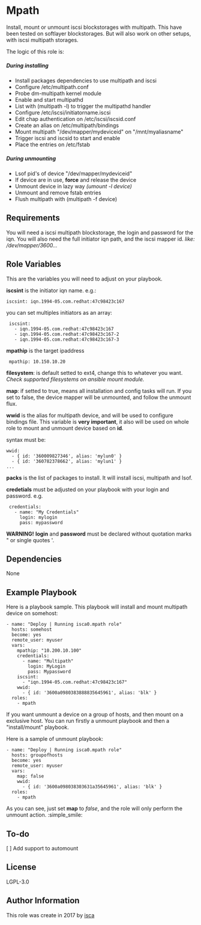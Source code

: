 Mpath
=========

Install, mount or unmount iscsi blockstorages with multipath.
This have been tested on softlayer blockstorages. But will also
work on other setups, with iscsi multipath storages.

The logic of this role is:

  ##### During installing

  * Install packages dependencies to use multipath and iscsi
  * Configure /etc/multipath.conf
  * Probe dm-multipath kernel module
  * Enable and start multipathd
  * List with (multipath -l) to trigger the multipathd handler
  * Configure /etc/iscsi/initiatorname.iscsi
  * Edit chap authentication on /etc/iscsi/iscsid.conf
  * Create an alias on /etc/multipath/bindings
  * Mount multipath "/dev/mapper/mydeviceid" on "/mnt/myaliasname"
  * Trigger iscsi and iscsid to start and enable
  * Place the entries on /etc/fstab

  ##### During unmounting

  * Lsof pid's of device "/dev/mapper/mydeviceid"
  * If device are in use, **force** and release the device
  * Unmount device in lazy way _(umount -l device)_
  * Unmount and remove fstab entries
  * Flush multipath with (multipath -f device)


Requirements
------------

You will need a iscsi multipath blockstorage, the login and password for the iqn. You will also
need the full initiator iqn path, and the iscsi mapper id. _like: /dev/mapper/3600..._

Role Variables
--------------

This are the variables you will need to adjust on your playbook.

 **iscsint** is the initiator iqn name.
 e.g.:

 ```
 iscsint: iqn.1994-05.com.redhat:47c98423c167
 ```

 you can set multiples initiators as an array:

```
 iscsint:
   - iqn.1994-05.com.redhat:47c98423c167
   - iqn.1994-05.com.redhat:47c98423c167-2
   - iqn.1994-05.com.redhat:47c98423c167-3
```

 **mpathip** is the target ipaddress

```
 mpathip: 10.150.10.20
```

 **filesystem**: is default setted to ext4, change this to whatever you want.
 _Check supported filesystems on ansible mount module._

 **map**: if setted to true, means all installation and config tasks will run.
 If you set to false, the device mapper will be unmounted, and follow
 the unmount flux.

 **wwid** is the alias for multipath device, and will be used to configure bindings file.
 This variable is **very important**, it also will be used on whole role to mount and unmount device
 based on **id**.

 syntax must be:
 ```
 wwid:
   - { id: '360009827346', alias: 'mylun0' }
   - { id: '360782378662', alias: 'mylun1' }
 ...
```
 **packs** is the list of packages to install. It will install iscsi, multipath and lsof.

 **credetials** must be adjusted on your playbook with your login and password.
  e.g.

```
 credentials:
   - name: "My Credentials"
     login: mylogin
     pass: mypassword
```
 **WARNING!**
 **login** and **password** must be declared without quotation marks " or single quotes '.


Dependencies
------------

None

Example Playbook
----------------

Here is a playbook sample. This playbook will  install and mount multipath device on somehost:

```
- name: "Deploy | Running isca0.mpath role"
  hosts: somehost
  become: yes
  remote_user: myuser
  vars:
    mpathip: "10.200.10.100"
    credentials:
      - name: "Multipath"
        login: MyLogin
        pass: Mypassword
    iscsint:
      - "iqn.1994-05.com.redhat:47c98423c167"
    wwid:
      - { id: '3600a0980383888835645961', alias: 'blk' }
  roles:
    - mpath
```

If you want unmount a device on a group of hosts, and then mount on a exclusive host. You can
run firstly a unmount playbook and then a "install/mount" playbook.

Here is a sample of unmount playbook:

```
- name: "Deploy | Running isca0.mpath role"
  hosts: groupofhosts
  become: yes
  remote_user: myuser
  vars:
    map: false
    wwid:
      - { id: '3600a098038303631a35645961', alias: 'blk' }
  roles:
    - mpath
```

As you can see, just set **map** to _false_, and the role will only perform the unmount action. 
:simple_smile:

To-do
------

[ ] Add support to automount

License
-------

LGPL-3.0

Author Information
------------------

This role was create in 2017 by [isca](https://isca.space)

